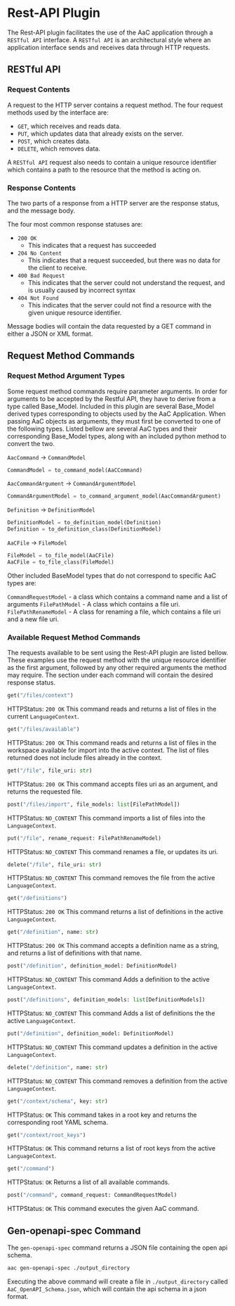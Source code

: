 # Rest-API Plugin

The Rest-API plugin facilitates the use of the AaC application through a `RESTful API` interface. A `RESTful API` is an architectural style where an application interface sends and receives data through HTTP requests.

## RESTful API
### Request Contents
A request to the HTTP server contains a request method.
The four request methods used by the interface are:

- `GET`, which receives and reads data.
- `PUT`, which updates data that already exists on the server.
- `POST`, which creates data.
- `DELETE`, which removes data.

A `RESTful API` request also needs to contain a unique resource identifier which contains a path to the resource that the method is acting on.

### Response Contents

The two parts of a response from a HTTP server are the response status, and the message body.

The four most common response statuses are:

- `200 OK`
    - This indicates that a request has succeeded
- `204 No Content`
    - This indicates that a request succeeded, but there was no data for the client to receive.
- `400 Bad Request`
    - This indicates that the server could not understand the request, and is usually caused by incorrect syntax
- `404 Not Found`
    - This indicates that the server could not find a resource with the given unique resource identifier.

Message bodies will contain the data requested by a GET command in either a JSON or XML format.

## Request Method Commands

### Request Method Argument Types

Some request method commands require parameter arguments.  In order for arguments to be accepted by the Restful API, they have to derive from a type called Base_Model.  Included in this plugin are several Base_Model derived types corresponding to objects used by the AaC Application.  When passing AaC objects as arguments, they must first be converted to one of the following types.  Listed bellow are several AaC types and their corresponding Base_Model types, along with an included python method to convert the two.

`AacCommand` -> `CommandModel`
```python
CommandModel = to_command_model(AaCCommand)
```

`AacCommandArgument` -> `CommandArgumentModel`
```python
CommandArgumentModel = to_command_argument_model(AacCommandArgument)
```

`Definition` -> `DefinitionModel`
```python
DefinitionModel = to_definition_model(Definition)
Definition = to_definition_class(DefinitionModel)
```

`AaCFile` -> `FileModel`
```python
FileModel = to_file_model(AaCFile)
AaCFile = to_file_class(FileModel)
```

Other included BaseModel types that do not correspond to specific AaC types are:

`CommandRequestModel`
    - a class which contains a command name and a list of arguments
`FilePathModel`
    - A class which contains a file uri.
`FilePathRenameModel`
    - A class for renaming a file, which contains a file uri and a new file uri.


### Available Request Method Commands

The requests available to be sent using the Rest-API plugin are listed bellow.  These examples use the request method with the unique resource identifier as the first argument, followed by any other required arguments the method may require.  The section under each command will contain the desired response status.

```python
get("/files/context")
```
HTTPStatus: `200 OK`
This command reads and returns a list of files in the current `LanguageContext`.

```python
get("/files/available")
```
HTTPStatus: `200 OK`
This command reads and returns a list of files in the workspace available for import into the active context. The list of files returned does not include files already in the context.

```python
get("/file", file_uri: str)
```
HTTPStatus: `200 OK`
This command accepts files uri as an argument, and returns the requested file.

```python
post("/files/import", file_models: list[FilePathModel])
```
HTTPStatus: `NO_CONTENT`
This command imports a list of files into the `LanguageContext`.

```python
put("/file", rename_request: FilePathRenameModel)
```
HTTPStatus: `NO_CONTENT`
This command renames a file, or updates its uri.

```python
delete("/file", file_uri: str)
```
HTTPStatus: `NO_CONTENT`
This command removes the file from the active `LanguageContext`.

```python
get("/definitions")
```
HTTPStatus: `200 OK`
This command returns a list of definitions in the active `LanguageContext`.

```python
get("/definition", name: str)
```
HTTPStatus: `200 OK`
This command accepts a definition name as a string, and returns a list of definitions with that name.

```python
post("/definition", definition_model: DefinitionModel)
```
HTTPStatus: `NO_CONTENT`
This command Adds a definition to the active `LanguageContext`.

```python
post("/definitions", definition_models: list[DefinitionModels])
```
HTTPStatus: `NO_CONTENT`
This command Adds a list of definitions the the active `LanguageContext`.

```python
put("/definition", definition_model: DefinitionModel)
```
HTTPStatus: `NO_CONTENT`
This command updates a definition in the active `LanguageContext`.

```python
delete("/definition", name: str)
```
HTTPStatus: `NO_CONTENT`
This command removes a definition from the active `LanguageContext`.

```python
get("/context/schema", key: str)
```
HTTPStatus: `OK`
This command takes in a root key and returns the corresponding root YAML schema.

```python
get("/context/root_keys")
```
HTTPStatus: `OK`
This command returns a list of root keys from the active `LanguageContext`.

```python
get("/command")
```
HTTPStatus: `OK`
Returns a list of all available commands.

```python
post("/command", command_request: CommandRequestModel)
```
HTTPStatus: `OK`
This command executes the given AaC command.

## Gen-openapi-spec Command

The `gen-openapi-spec` command returns a JSON file containing the open api schema.

```bash
aac gen-openapi-spec ./output_directory
```

Executing the above command will create a file in `./output_directory` called `AaC_OpenAPI_Schema.json`, which will contain the api schema in a json format.


